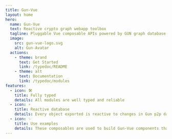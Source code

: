 ```yaml
---
title: Gun-Vue
layout: home
hero:
  name: Gun-Vue
  text: Reactive crypto graph webapp toolbox
  tagline: Pluggable Vue composable APIs powered by GUN graph database and SEA cryptography
  image:
    src: gun-vue-logo.svg
    alt: Gun-Avatar
  actions:
    - theme: brand
      text: Get Started
      link: /typedoc/README
    - theme: alt
      text: Documentation
      link: /typedoc/modules
features:
  - icon: 🛠️
    title: Fully typed
    details: All modules are well typed and reliable
  - icon: ⚡️
    title: Reactive database
    details: Every object exported is reactive to changes in Gun p2p database
  - icon: ✨
    title: Use examples
    details: These composables are used to build Gun-Vue components that are combined in the Gun-Vue app for everyone to play with.
---
```


<style >
.VPImage {
  transform: translate(-50%, -50%) scale(2)  !important;
}
</style>


<script setup>

import { defineClientComponent } from 'vitepress'

const UserIcon = defineClientComponent(() => {
  return import('../src/user/UserIcon.vue')
})
</script>

<UserIcon />